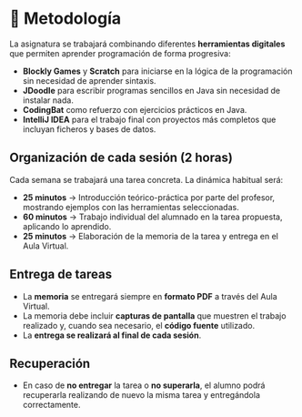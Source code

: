 # 📘 Metodología

La asignatura se trabajará combinando diferentes **herramientas digitales** que permiten aprender programación de forma progresiva:

* **Blockly Games** y **Scratch** para iniciarse en la lógica de la programación sin necesidad de aprender sintaxis.
* **JDoodle** para escribir programas sencillos en Java sin necesidad de instalar nada.
* **CodingBat** como refuerzo con ejercicios prácticos en Java.
* **IntelliJ IDEA** para el trabajo final con proyectos más completos que incluyan ficheros y bases de datos.

## Organización de cada sesión (2 horas)

Cada semana se trabajará una tarea concreta. La dinámica habitual será:

* **25 minutos** → Introducción teórico-práctica por parte del profesor, mostrando ejemplos con las herramientas seleccionadas.
* **60 minutos** → Trabajo individual del alumnado en la tarea propuesta, aplicando lo aprendido.
* **25 minutos** → Elaboración de la memoria de la tarea y entrega en el Aula Virtual.

## Entrega de tareas

* La **memoria** se entregará siempre en **formato PDF** a través del Aula Virtual.
* La memoria debe incluir **capturas de pantalla** que muestren el trabajo realizado y, cuando sea necesario, el **código fuente** utilizado.
* La **entrega se realizará al final de cada sesión**.

## Recuperación

* En caso de **no entregar** la tarea o **no superarla**, el alumno podrá recuperarla realizando de nuevo la misma tarea y entregándola correctamente.
